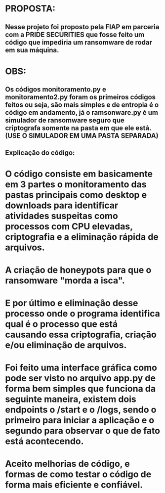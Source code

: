 # PROPOSTA:
## Nesse projeto foi proposto pela FIAP em parceria com a PRIDE SECURITIES que fosse feito um código que impediria um ransomware de rodar em sua máquina.

# OBS:
## Os códigos monitoramento.py e monitoramento2.py foram os primeiros códigos feitos ou seja, são mais simples e de entropia é o código em andamento, já o ramsonware.py é um simulador de ransomware seguro que criptografa somente na pasta em que ele está. (USE O SIMULADOR EM UMA PASTA SEPARADA)

## Explicação do código:
# O código consiste em basicamente em 3 partes o monitoramento das pastas principais como desktop e downloads para identificar atividades suspeitas como processos com CPU elevadas, criptografia e a eliminação rápida de arquivos.
# A criação de honeypots para que o ransomware "morda a isca".
# E por último e eliminação desse processo onde o programa identifica qual é o processo que está causando essa criptografia, criação e/ou eliminação de arquivos.
# Foi feito uma interface gráfica como pode ser visto no arquivo app.py de forma bem simples que funciona da seguinte maneira, existem dois endpoints o /start e o /logs, sendo o primeiro para iniciar a aplicação e o segundo para observar o que de fato está acontecendo.
# Aceito melhorias de código, e formas de como testar o código de forma mais eficiente e confiável.
